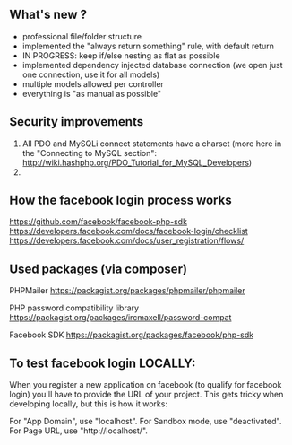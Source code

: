 
## What's new ?

- professional file/folder structure
- implemented the "always return something" rule, with default return
- IN PROGRESS: keep if/else nesting as flat as possible
- implemented dependency injected database connection (we open just one connection, use it for all models)
- multiple models allowed per controller
- everything is "as manual as possible"

## Security improvements

1. All PDO and MySQLi connect statements have a charset (more here in the "Connecting to MySQL section":
http://wiki.hashphp.org/PDO_Tutorial_for_MySQL_Developers)
2.

## How the facebook login process works

https://github.com/facebook/facebook-php-sdk
https://developers.facebook.com/docs/facebook-login/checklist
https://developers.facebook.com/docs/user_registration/flows/

## Used packages (via composer)

PHPMailer
https://packagist.org/packages/phpmailer/phpmailer

PHP password compatibility library
https://packagist.org/packages/ircmaxell/password-compat

Facebook SDK
https://packagist.org/packages/facebook/php-sdk

## To test facebook login LOCALLY:

When you register a new application on facebook (to qualify for facebook login) you'll have to provide the URL
of your project. This gets tricky when developing locally, but this is how it works:

For "App Domain", use "localhost".
For Sandbox mode, use "deactivated".
For Page URL, use "http://localhost/".
